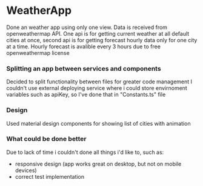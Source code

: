# WeatherApp

Done an weather app using only one view.
Data is received from openweathermap API. One api is for getting current weather at all default cities at once, second api is for getting forecast hourly data only for one city at a time.
Hourly forecast is avalible every 3 hours due to free openweathermap license

### Splitting an app between services and components

Decided to split functionality between files for greater code management
I couldn't use external deploying service where i could store envirnoment variables such as apiKey, so I've done that in "Constants.ts" file

### Design
Used material design components for showing list of cities with animation

### What could be done better
Due to lack of time i couldn't done all things i'd like to, such as:
- responsive design (app works great on desktop, but not on mobile devices)
- correct test implementation
